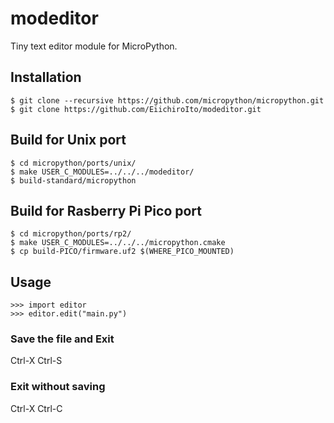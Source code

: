 # modeditor
Tiny text editor module for MicroPython.

## Installation

```
$ git clone --recursive https://github.com/micropython/micropython.git
$ git clone https://github.com/EiichiroIto/modeditor.git
```

## Build for Unix port

```
$ cd micropython/ports/unix/
$ make USER_C_MODULES=../../../modeditor/
$ build-standard/micropython
```

## Build for Rasberry Pi Pico port

```
$ cd micropython/ports/rp2/
$ make USER_C_MODULES=../../../micropython.cmake
$ cp build-PICO/firmware.uf2 $(WHERE_PICO_MOUNTED)
```

## Usage
```
>>> import editor
>>> editor.edit("main.py")
```

### Save the file and Exit
Ctrl-X Ctrl-S

### Exit without saving
Ctrl-X Ctrl-C

